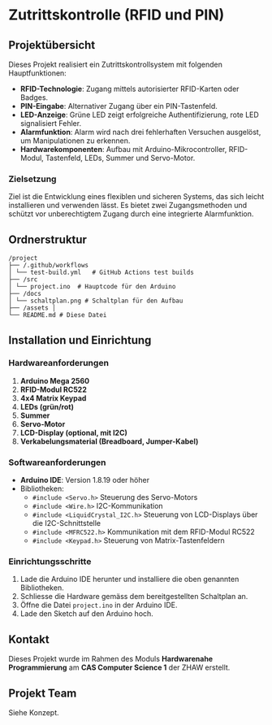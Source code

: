 # Zutrittskontrolle (RFID und PIN)

## Projektübersicht

Dieses Projekt realisiert ein Zutrittskontrollsystem mit folgenden Hauptfunktionen:
- **RFID-Technologie**: Zugang mittels autorisierter RFID-Karten oder Badges.
- **PIN-Eingabe**: Alternativer Zugang über ein PIN-Tastenfeld.
- **LED-Anzeige**: Grüne LED zeigt erfolgreiche Authentifizierung, rote LED signalisiert Fehler.
- **Alarmfunktion**: Alarm wird nach drei fehlerhaften Versuchen ausgelöst, um Manipulationen zu erkennen.
- **Hardwarekomponenten**: Aufbau mit Arduino-Mikrocontroller, RFID-Modul, Tastenfeld, LEDs, Summer und Servo-Motor.

### Zielsetzung
Ziel ist die Entwicklung eines flexiblen und sicheren Systems, das sich leicht installieren und verwenden lässt. Es bietet zwei Zugangsmethoden und schützt vor unberechtigtem Zugang durch eine integrierte Alarmfunktion.

## Ordnerstruktur

```
/project
├── /.github/workflows
│ └── test-build.yml   # GitHub Actions test builds
├── /src
│ └── project.ino  # Hauptcode für den Arduino
├── /docs
│ └── schaltplan.png # Schaltplan für den Aufbau
├── /assets │
└── README.md # Diese Datei
```

## Installation und Einrichtung

### Hardwareanforderungen
1. **Arduino Mega 2560**
2. **RFID-Modul RC522**
3. **4x4 Matrix Keypad**
4. **LEDs (grün/rot)**
5. **Summer**
6. **Servo-Motor**
7. **LCD-Display (optional, mit I2C)**
8. **Verkabelungsmaterial (Breadboard, Jumper-Kabel)**

### Softwareanforderungen
- **Arduino IDE**: Version 1.8.19 oder höher
- Bibliotheken:
  - `#include <Servo.h>` Steuerung des Servo-Motors
  - `#include <Wire.h>` I2C-Kommunikation
  - `#include <LiquidCrystal_I2C.h>` Steuerung von LCD-Displays über die I2C-Schnittstelle
  - `#include <MFRC522.h>` Kommunikation mit dem RFID-Modul RC522
  - `#include <Keypad.h>` Steuerung von Matrix-Tastenfeldern

### Einrichtungsschritte
1. Lade die Arduino IDE herunter und installiere die oben genannten Bibliotheken.
2. Schliesse die Hardware gemäss dem bereitgestellten Schaltplan an.
3. Öffne die Datei `project.ino` in der Arduino IDE.
4. Lade den Sketch auf den Arduino hoch.

## Kontakt
Dieses Projekt wurde im Rahmen des Moduls **Hardwarenahe Programmierung** am **CAS Computer Science 1** der ZHAW erstellt.

## Projekt Team
Siehe Konzept.

